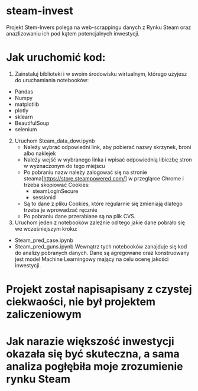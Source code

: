 # steam-invest
Projekt Stem-Invers polega na web-scrappingu danych z Rynku Steam oraz anazlizowaniu ich pod kątem potencjalnych inwestycji.
# Jak uruchomić kod:
1. Zainstaluj biblioteki i w swoim środowisku wirtualnym, którego użyjesz do uruchamiania notebooków:
 - Pandas
 - Numpy
 - matplotlib
 - plotly
 - sklearn
 - BeautifulSoup
 - selenium
2. Uruchom Steam_data_dow.ipynb
   - Należy wybrać odpowiedni link, aby pobierać nazwy skrzynek, broni albo naklejek
   - Należy wejść w wybranego linka i wpisać odpowiednią libiczbę stron w wyznaczonym do tego miejscu
   - Po pobraniu nazw należy zalogować się na stronie steama[https://store.steampowered.com/] w przegląrce Chrome i trzeba skopiować Cookies:
     - steamLoginSecure
     - sessionid
   - Są to dane z pliku Cookies, które regularnie się zmieniają dlatego trzeba je wprowadzać ręcznie
   - Po pobraniu dane przerabiane są na plik CVS.
3. Uruchom jeden z notebooków zależnie od tego jakie dane pobrało się we wcześniejszym kroku:
  - Steam_pred_case.ipynb
  - Steam_pred_guns.ipynb
  Wewnątrz tych notebooków zanajduje się kod do analizy pobranych danych.
  Dane są agregowane oraz konstruowany jest model Machine Learningowy mający na celu ocenę jakości inwestycji.

# Projekt został napisapisany z czystej ciekwaości, nie był projektem zaliczeniowym
# Jak narazie większość inwestycji okazała się być skuteczna, a sama analiza pogłębiła moje zrozumienie rynku Steam
